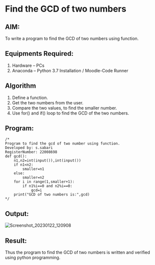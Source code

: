 # Find the GCD of two numbers

## AIM:
To write a program to find the GCD of two numbers using function.

## Equipments Required:
1. Hardware – PCs
2. Anaconda – Python 3.7 Installation / Moodle-Code Runner

## Algorithm
1. Define a function.
2. Get the two numbers from the user.
3. Compare the two values, to find the smaller number.
4. Use for() and if() loop to find the GCD of the two numbers.

## Program:
```
/*
Program to find the gcd of two number using function.
Developed by: s.sabari
RegisterNumber: 22008698
def gcd():
    n1,n2=int(input()),int(input())
    if n1<n2: 
        smaller=n1
    else:
        smaller=n2
    for i in range(1,smaller+1):
        if n1%i==0 and n2%i==0:
            gcd=i
    print("GCD of two numbers is:",gcd)  
*/
```

## Output:
![Screenshot_20230122_120908](https://user-images.githubusercontent.com/118660461/213904213-c245af98-a562-4940-8880-2df3091d4d79.png)



## Result:
Thus the program to find the GCD of two numbers is written and verified using python programming.
